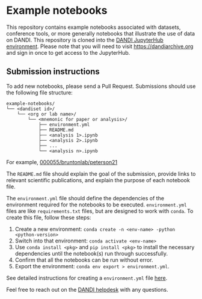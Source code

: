 # Example notebooks

This repository contains example notebooks associated with datasets, conference tools, or more generally notebooks that illustrate the use of data on DANDI. This repository is cloned into the [DANDI JupyterHub environment](https://hub.dandiarchive.org). Please note that you will need to visit https://dandiarchive.org and sign in once to get access to the JupyterHub.

## Submission instructions
To add new notebooks, please send a Pull Request. Submissions should use the following file structure:

```
example-notebooks/
└── <dandiset id>/
    └── <org or lab name>/
        └── <mnemonic for paper or analysis>/
            ├── environment.yml
            ├── README.md
            ├── <analysis 1>.ipynb
            ├── <analysis 2>.ipynb
            ├── ...
            └── <analysis n>.ipynb
```

For example, [000055/bruntonlab/peterson21](./000055/BruntonLab/peterson21)

The `README.md` file should explain the goal of the submission, provide links to relevant scientific publications, and explain the purpose of each notebook file.

The `environment.yml` file should define the dependencies of the environment required for the notebooks to be executed. `environment.yml` files are like `requirements.txt` files, but are designed to work with `conda`. To create this file, follow these steps:

1. Create a new environment: `conda create -n <env-name> -python <python-version>`
2. Switch into that environment: `conda activate <env-name>`
3. Use `conda install <pkg>` and `pip install <pkg>` to install the necessary dependencies until the notebook(s) run through successfully.
4. Confirm that all the notebooks can be run without error.
5. Export the environment: `conda env export > environment.yml`.

See detailed instructions for creating a `environment.yml` file [here](https://conda.io/projects/conda/en/latest/user-guide/tasks/manage-environments.html#sharing-an-environment).


Feel free to reach out on the [DANDI helpdesk](https://github.com/dandi/helpdesk/issues/new/choose) with any questions.
